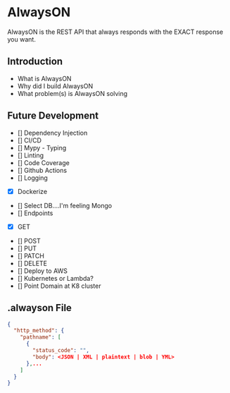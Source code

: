 # AlwaysON

  AlwaysON is the REST API that always responds with the EXACT response you want.

## Introduction
 - What is AlwaysON
 - Why did I build AlwaysON
 - What problem(s) is AlwaysON solving


## Future Development
 - [] Dependency Injection
 - [] CI/CD
  - [] Mypy - Typing
  - [] Linting
  - [] Code Coverage
  - [] Github Actions
 - [] Logging
 - [x] Dockerize
 - [] Select DB....I'm feeling Mongo
 - [] Endpoints
  - [x] GET
  - [] POST
  - [] PUT
  - [] PATCH
  - [] DELETE
 - [] Deploy to AWS
  - [] Kubernetes or Lambda?
  - [] Point Domain at K8 cluster


## .alwayson File
```json
{
  "http_method": {
    "pathname": [
      {
        "status_code": "",
        "body": <JSON | XML | plaintext | blob | YML>
      },...
    ]
  }
}
```